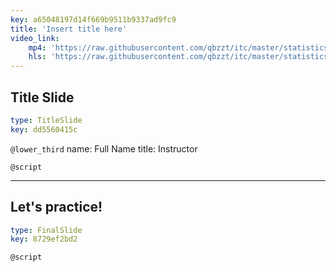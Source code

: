 ```yaml
---
key: a65048197d14f669b9511b9337ad9fc9
title: 'Insert title here'
video_link:
    mp4: 'https://raw.githubusercontent.com/qbzzt/itc/master/statistics_1/part_1/lecture/Part1.1.mp4'
    hls: 'https://raw.githubusercontent.com/qbzzt/itc/master/statistics_1/part_1/lecture/lecture.m3u8'
---
```


## Title Slide

```yaml
type: TitleSlide
key: dd5560415c
```

`@lower_third`
name: Full Name
title: Instructor

`@script`


---

## Let's practice!

```yaml
type: FinalSlide
key: 8729ef2bd2
```

`@script`
